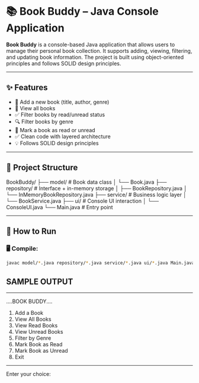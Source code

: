 # 📚 Book Buddy – Java Console Application

**Book Buddy** is a console-based Java application that allows users to manage their personal book collection. It supports adding, viewing, filtering, and updating book information. The project is built using object-oriented principles and follows SOLID design principles.

---

## ✨ Features

- 📖 Add a new book (title, author, genre)
- 📃 View all books
- ✅ Filter books by read/unread status
- 🔍 Filter books by genre
- 🔄 Mark a book as read or unread
- ✅ Clean code with layered architecture
- 💡 Follows SOLID design principles

---

## 🧱 Project Structure

BookBuddy/
├── model/ # Book data class
│ └── Book.java
├── repository/ # Interface + in-memory storage
│ ├── BookRepository.java
│ └── InMemoryBookRepository.java
├── service/ # Business logic layer
│ └── BookService.java
├── ui/ # Console UI interaction
│ └── ConsoleUI.java
└── Main.java # Entry point


---

## 🚀 How to Run

### 🖥️ Compile:

```bash
javac model/*.java repository/*.java service/*.java ui/*.java Main.java
```

## SAMPLE OUTPUT
---
....BOOK BUDDY....
1. Add a Book
2. View All Books
3. View Read Books
4. View Unread Books
5. Filter by Genre
6. Mark Book as Read
7. Mark Book as Unread
8. Exit
------------------
Enter your choice:
